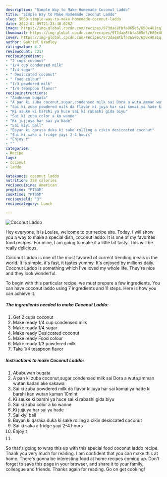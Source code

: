 ```yaml
---
description: "Simple Way to Make Homemade Coconut Laddo"
title: "Simple Way to Make Homemade Coconut Laddo"
slug: 5059-simple-way-to-make-homemade-coconut-laddo
date: 2022-02-09T21:23:48.028Z
image: https://img-global.cpcdn.com/recipes/973dae8fbfa865e5/680x482cq70/coconut-laddo-recipe-main-photo.jpg
thumbnail: https://img-global.cpcdn.com/recipes/973dae8fbfa865e5/680x482cq70/coconut-laddo-recipe-main-photo.jpg
cover: https://img-global.cpcdn.com/recipes/973dae8fbfa865e5/680x482cq70/coconut-laddo-recipe-main-photo.jpg
author: Gabriel Bradley
ratingvalue: 4.2
reviewcount: 7217
recipeingredient:
- "2 cups coconut"
- "1/4 cup condensed milk"
- "1/4 sugar"
- " Desiccated coconut"
- " Food colour"
- "1/3 powdered milk"
- "1/4 teaspoon flavor"
recipeinstructions:
- "Abubuwan buqata"
- "A pan ki zuba coconut,sugar,condensed milk sai Dora a wuta,amman wutan kadan ake sakawa"
- "Sai ki zuba powdered milk da flavor ki juya har sai komai ya hade ki barshi kan wutan kaman 10mint"
- "Ki sauke ki barshi ya huce sai ki rabashi gida biyu"
- "Sai ki zuba color a ko wanne"
- "Ki jujjuya har sai ya hade"
- "Sai kiyi ball"
- "Bayan ki qarasa duka ki sake rolling a cikin desiccated coconut"
- "Sai ki saka a fridge yayi 2-4 hours"
- "Enjoy ❗️"
- ""
categories:
- Recipe
tags:
- coconut
- laddo

katakunci: coconut laddo 
nutrition: 258 calories
recipecuisine: American
preptime: "PT33M"
cooktime: "PT35M"
recipeyield: "3"
recipecategory: Lunch

---
```



![Coconut Laddo](https://img-global.cpcdn.com/recipes/973dae8fbfa865e5/680x482cq70/coconut-laddo-recipe-main-photo.jpg)

Hey everyone, it is Louise, welcome to our recipe site. Today, I will show you a way to make a special dish, coconut laddo. It is one of my favorites food recipes. For mine, I am going to make it a little bit tasty. This will be really delicious.



Coconut Laddo is one of the most favored of current trending meals in the world. It is simple, it's fast, it tastes yummy. It's enjoyed by millions daily. Coconut Laddo is something which I've loved my whole life. They're nice and they look wonderful.


To begin with this particular recipe, we must prepare a few ingredients. You can have coconut laddo using 7 ingredients and 11 steps. Here is how you can achieve it.

<!--inarticleads1-->

##### The ingredients needed to make Coconut Laddo:

1. Get 2 cups coconut
1. Make ready 1/4 cup condensed milk
1. Make ready 1/4 sugar
1. Make ready  Desiccated coconut
1. Make ready  Food colour
1. Make ready 1/3 powdered milk
1. Take 1/4 teaspoon flavor




<!--inarticleads2-->

##### Instructions to make Coconut Laddo:

1. Abubuwan buqata
1. A pan ki zuba coconut,sugar,condensed milk sai Dora a wuta,amman wutan kadan ake sakawa
1. Sai ki zuba powdered milk da flavor ki juya har sai komai ya hade ki barshi kan wutan kaman 10mint
1. Ki sauke ki barshi ya huce sai ki rabashi gida biyu
1. Sai ki zuba color a ko wanne
1. Ki jujjuya har sai ya hade
1. Sai kiyi ball
1. Bayan ki qarasa duka ki sake rolling a cikin desiccated coconut
1. Sai ki saka a fridge yayi 2-4 hours
1. Enjoy ❗️
1. 




So that's going to wrap this up with this special food coconut laddo recipe. Thank you very much for reading. I am confident that you can make this at home. There's gonna be interesting food at home recipes coming up. Don't forget to save this page in your browser, and share it to your family, colleague and friends. Thanks again for reading. Go on get cooking!
